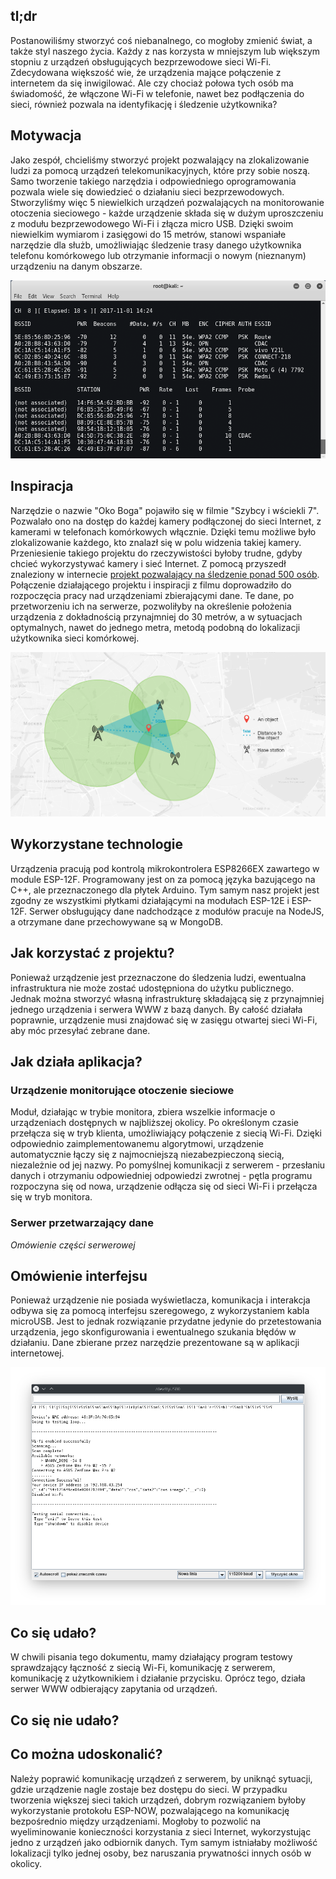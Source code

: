 ## tl;dr

Postanowiliśmy stworzyć coś niebanalnego, co mogłoby zmienić świat, a także styl naszego życia. Każdy z nas korzysta w mniejszym lub większym stopniu z urządzeń obsługujących bezprzewodowe sieci Wi-Fi. Zdecydowana większość wie, że urządzenia mające połączenie z internetem da się inwigilować. Ale czy chociaż połowa tych osób ma świadomość, że włączone Wi-Fi w telefonie, nawet bez podłączenia do sieci, również pozwala na identyfikację i śledzenie użytkownika?

## Motywacja

Jako zespół, chcieliśmy stworzyć projekt pozwalający na zlokalizowanie ludzi za pomocą urządzeń telekomunikacyjnych, które przy sobie noszą. Samo tworzenie takiego narzędzia i odpowiedniego oprogramowania pozwala wiele się dowiedzieć o działaniu sieci bezprzewodowych. Stworzyliśmy więc 5 niewielkich urządzeń pozwalających na monitorowanie otoczenia sieciowego - każde urządzenie składa się w dużym uproszczeniu z modułu bezprzewodowego Wi-Fi i złącza micro USB. Dzięki swoim niewielkim wymiarom i zasięgowi do 15 metrów, stanowi wspaniałe narzędzie dla służb, umożliwiając śledzenie trasy danego użytkownika telefonu komórkowego lub otrzymanie informacji o nowym (nieznanym) urządzeniu na danym obszarze.

![airodump-ng](images/airodump.png)

## Inspiracja

Narzędzie o nazwie "Oko Boga" pojawiło się w filmie "Szybcy i wściekli 7". Pozwalało ono na dostęp do każdej kamery podłączonej do sieci Internet, z kamerami w telefonach komórkowych włącznie. Dzięki temu możliwe było zlokalizowanie każdego, kto znalazł się w polu widzenia takiej kamery. Przeniesienie takiego projektu do rzeczywistości byłoby trudne, gdyby chcieć wykorzystywać kamery i sieć Internet. Z pomocą przyszedł znaleziony w internecie [projekt pozwalający na śledzenie ponad 500 osób](https://hackaday.io/project/174644-how-i-tracked-500-people-with-esp8266). Połączenie działającego projektu i inspiracji z filmu doprowadziło do rozpoczęcia pracy nad urządzeniami zbierającymi dane. Te dane, po przetworzeniu ich na serwerze, pozwoliłyby na określenie położenia urządzenia z dokładnością przynajmniej do 30 metrów, a w sytuacjach optymalnych, nawet do jednego metra, metodą podobną do lokalizacji użytkownika sieci komórkowej.

![Lokalizowanie użytkownika sieci GSM](images/lokalizowanie.png)

## Wykorzystane technologie

Urządzenia pracują pod kontrolą mikrokontrolera ESP8266EX zawartego w module ESP-12F. Programowany jest on za pomocą języka bazującego na C++, ale przeznaczonego dla płytek Arduino. Tym samym nasz projekt jest zgodny ze wszystkimi płytkami działającymi na modułach ESP-12E i ESP-12F. Serwer obsługujący dane nadchodzące z modułów pracuje na NodeJS, a otrzymane dane przechowywane są w MongoDB.

## Jak korzystać z projektu?

Ponieważ urządzenie jest przeznaczone do śledzenia ludzi, ewentualna infrastruktura nie może zostać udostępniona do użytku publicznego. Jednak można stworzyć własną infrastrukturę składającą się z przynajmniej jednego urządzenia i serwera WWW z bazą danych. By całość działała poprawnie, urządzenie musi znajdować się w zasięgu otwartej sieci Wi-Fi, aby móc przesyłać zebrane dane.

## Jak działa aplikacja?

### Urządzenie monitorujące otoczenie sieciowe

Moduł, działając w trybie monitora, zbiera wszelkie informacje o urządzeniach dostępnych w najbliższej okolicy. Po określonym czasie przełącza się w tryb klienta, umożliwiający połączenie z siecią Wi-Fi. Dzięki odpowiednio zaimplementowanemu algorytmowi, urządzenie automatycznie łączy się z najmocniejszą niezabezpieczoną siecią, niezależnie od jej nazwy. Po pomyślnej komunikacji z serwerem - przesłaniu danych i otrzymaniu odpowiedniej odpowiedzi zwrotnej - pętla programu rozpoczyna się od nowa, urządzenie odłącza się od sieci Wi-Fi i przełącza się w tryb monitora.

### Serwer przetwarzający dane

_Omówienie części serwerowej_

## Omówienie interfejsu

Ponieważ urządzenie nie posiada wyświetlacza, komunikacja i interakcja odbywa się za pomocą interfejsu szeregowego, z wykorzystaniem kabla microUSB. Jest to jednak rozwiązanie przydatne jedynie do przetestowania urządzenia, jego skonfigurowania i ewentualnego szukania błędów w działaniu. Dane zbierane przez narzędzie prezentowane są w aplikacji internetowej.

![Interfejs tekstowy urządzenia](images/interfejs.png)

## Co się udało?

W chwili pisania tego dokumentu, mamy działający program testowy sprawdzający łączność z siecią Wi-Fi, komunikację z serwerem, komunikację z użytkownikiem i działanie przycisku. Oprócz tego, działa serwer WWW odbierający zapytania od urządzeń.

## Co się nie udało?

## Co można udoskonalić?

Należy poprawić komunikację urządzeń z serwerem, by uniknąć sytuacji, gdzie urządzenie nagle zostaje bez dostępu do sieci. W przypadku tworzenia większej sieci takich urządzeń, dobrym rozwiązaniem byłoby wykorzystanie protokołu ESP-NOW, pozwalającego na komunikację bezpośrednio między urządzeniami. Mogłoby to pozwolić na wyeliminowanie konieczności korzystania z sieci Internet, wykorzystując jedno z urządzeń jako odbiornik danych. Tym samym istniałaby możliwość lokalizacji tylko jednej osoby, bez naruszania prywatności innych osób w okolicy.
